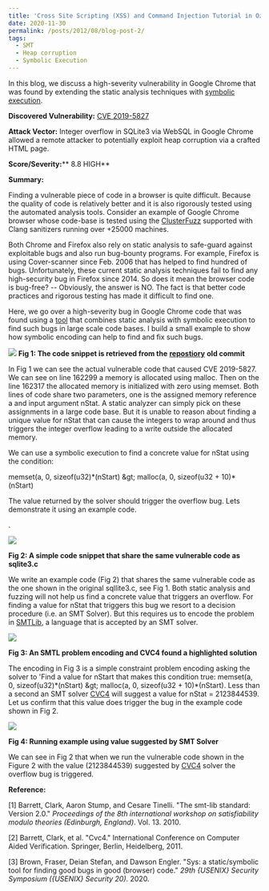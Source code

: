 ```yaml
---
title: 'Cross Site Scripting (XSS) and Command Injection Tutorial in Ozark'
date: 2020-11-30
permalink: /posts/2012/08/blog-post-2/
tags:
  - SMT
  - Heap corruption
  - Symbolic Execution
---
```


In this blog, we discuss a high-severity vulnerability in Google Chrome that was found by extending the static analysis techniques with [symbolic execution](https://courses.cs.washington.edu/courses/cse403/16au/lectures/L16.pdf).

**Discovered Vulnerability:** [CVE 2019-5827](https://nvd.nist.gov/vuln/detail/CVE-2019-5827)

**Attack Vector:** Integer overflow in SQLite3 via WebSQL in Google Chrome allowed a remote attacker to potentially exploit heap corruption via a crafted HTML page.

**Score/Severity:**** 8.8 HIGH**

**Summary:**

Finding a vulnerable piece of code in a browser is quite difficult. Because the quality of code is relatively better and it is also rigorously tested using the automated analysis tools. Consider an example of Google Chrome browser whose code-base is tested using the [ClusterFuzz](https://github.com/google/clusterfuzz) supported with Clang sanitizers running over +25000 machines.

Both Chrome and Firefox also rely on static analysis to safe-guard against exploitable bugs and also run bug-bounty programs. For example, Firefox is using Cover-scanner since Feb. 2006 that has helped to find hundred of bugs. Unfortunately, these current static analysis techniques fail to find any high-security bug in Firefox since 2014. So does it mean the browser code is bug-free? -- Obviously, the answer is NO. The fact is that better code practices and rigorous testing has made it difficult to find one.

Here, we go over a high-severity bug in Google Chrome code that was found using a [tool](https://github.com/PLSysSec/sys) that combines static analysis with symbolic execution to find such bugs in large scale code bases. I build a small example to show how symbolic encoding can help to find and fix such bugs.

![](RackMultipart20201203-4-1dmye7a_html_4ffdea802263ff9f.png)
**Fig 1: The code snippet is retrieved from the** [**repostiory**](https://raw.githubusercontent.com/aosp-mirror/platform_external_sqlite/18c26a364fe8979b5dbbd93a439c49b2db5d104c/dist/sqlite3.c) **old commit**

In Fig 1 we can see the actual vulnerable code that caused CVE 2019-5827. We can see on line 162299 a memory is allocated using malloc. Then on the line 162317 the allocated memory is initialized with zero using memset. Both lines of code share two parameters, one is the assigned memory reference a and input argument nStat. A static analyzer can simply pick on these assignments in a large code base. But it is unable to reason about finding a unique value for nStat that can cause the integers to wrap around and thus triggers the integer overflow leading to a write outside the allocated memory.

We can use a symbolic execution to find a concrete value for nStat using the condition:

memset(a, 0, sizeof(u32)\*(nStart) \&gt; malloc(a, 0, sizeof(u32 + 10)\*(nStart)

The value returned by the solver should trigger the overflow bug. Lets demonstrate it using an example code.

.

![](RackMultipart20201203-4-1dmye7a_html_bf242f55bc5ca4ef.png)

**Fig 2: A simple code snippet that share the same vulnerable code as sqlite3.c**

We write an example code (Fig 2) that shares the same vulnerable code as the one shown in the original sqllite3.c, see Fig 1. Both static analysis and fuzzing will not help us find a concrete value that triggers an overflow. For finding a value for nStat that triggers this bug we resort to a decision procedure (i.e. an SMT Solver). But this requires us to encode the problem in [SMTLib](http://smtlib.cs.uiowa.edu/), a language that is accepted by an SMT solver.

![](RackMultipart20201203-4-1dmye7a_html_ac9e9cc88df49ec5.png)

**Fig 3: An SMTL problem encoding and CVC4 found a highlighted solution**

The encoding in Fig 3 is a simple constraint problem encoding asking the solver to &#39;Find a value for nStart that makes this condition true: memset(a, 0, sizeof(u32)\*(nStart) \&gt; malloc(a, 0, sizeof(u32 + 10)\*(nStart). Less than a second an SMT solver [CVC4](https://github.com/CVC4/CVC4) will suggest a value for nStat = 2123844539. Let us confirm that this value does trigger the bug in the example code shown in Fig 2.

![](RackMultipart20201203-4-1dmye7a_html_84e24d51a5e9d026.png)

**Fig 4: Running example using value suggested by SMT Solver**

We can see in Fig 2 that when we run the vulnerable code shown in the Figure 2 with the value (2123844539) suggested by [CVC4](https://github.com/CVC4/CVC4) solver the overflow bug is triggered.

**Reference:**

[1] Barrett, Clark, Aaron Stump, and Cesare Tinelli. &quot;The smt-lib standard: Version 2.0.&quot; _Proceedings of the 8th international workshop on satisfiability modulo theories (Edinburgh, England)_. Vol. 13. 2010.

[2] Barrett, Clark, et al. &quot;Cvc4.&quot; International Conference on Computer Aided Verification. Springer, Berlin, Heidelberg, 2011.

[3] Brown, Fraser, Deian Stefan, and Dawson Engler. &quot;Sys: a static/symbolic tool for finding good bugs in good (browser) code.&quot; _29th {USENIX} Security Symposium ({USENIX} Security 20)_. 2020.